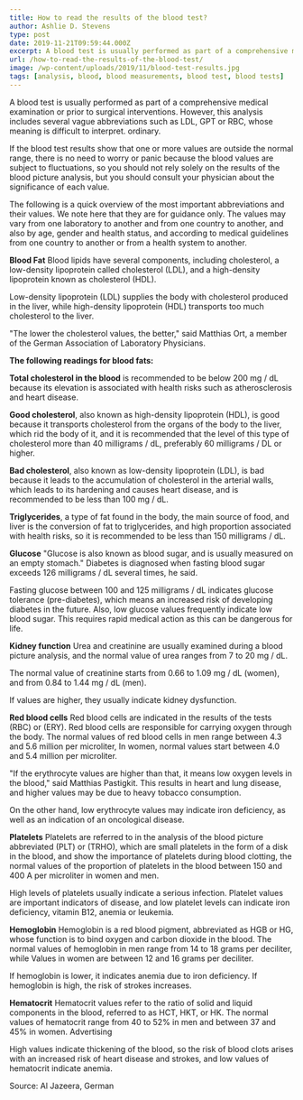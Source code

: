 ```yaml
---
title: How to read the results of the blood test?
author: Ashlie D. Stevens
type: post
date: 2019-11-21T09:59:44.000Z
excerpt: A blood test is usually performed as part of a comprehensive medical examination or prior to surgical interventions.
url: /how-to-read-the-results-of-the-blood-test/
image: /wp-content/uploads/2019/11/blood-test-results.jpg
tags: [analysis, blood, blood measurements, blood test, blood tests]
---
```


A blood test is usually performed as part of a comprehensive medical examination or prior to surgical interventions. However, this analysis includes several vague abbreviations such as LDL, GPT or RBC, whose meaning is difficult to interpret. ordinary.

If the blood test results show that one or more values ​​are outside the normal range, there is no need to worry or panic because the blood values ​​are subject to fluctuations, so you should not rely solely on the results of the blood picture analysis, but you should consult your physician about the significance of each value.

The following is a quick overview of the most important abbreviations and their values. We note here that they are for guidance only. The values ​​may vary from one laboratory to another and from one country to another, and also by age, gender and health status, and according to medical guidelines from one country to another or from a health system to another.

**Blood Fat**
Blood lipids have several components, including cholesterol, a low-density lipoprotein called cholesterol (LDL), and a high-density lipoprotein known as cholesterol (HDL).

Low-density lipoprotein (LDL) supplies the body with cholesterol produced in the liver, while high-density lipoprotein (HDL) transports too much cholesterol to the liver.

"The lower the cholesterol values, the better," said Matthias Ort, a member of the German Association of Laboratory Physicians.

**The following readings for blood fats:**

**Total cholesterol in the blood** is recommended to be below 200 mg / dL because its elevation is associated with health risks such as atherosclerosis and heart disease.

**Good cholesterol**, also known as high-density lipoprotein (HDL), is good because it transports cholesterol from the organs of the body to the liver, which rid the body of it, and it is recommended that the level of this type of cholesterol more than 40 milligrams / dL, preferably 60 milligrams / DL or higher.

**Bad cholesterol**, also known as low-density lipoprotein (LDL), is bad because it leads to the accumulation of cholesterol in the arterial walls, which leads to its hardening and causes heart disease, and is recommended to be less than 100 mg / dL.

**Triglycerides**, a type of fat found in the body, the main source of food, and liver is the conversion of fat to triglycerides, and high proportion associated with health risks, so it is recommended to be less than 150 milligrams / dL.

**Glucose**
"Glucose is also known as blood sugar, and is usually measured on an empty stomach." Diabetes is diagnosed when fasting blood sugar exceeds 126 milligrams / dL several times, he said.

Fasting glucose between 100 and 125 milligrams / dL indicates glucose tolerance (pre-diabetes), which means an increased risk of developing diabetes in the future. Also, low glucose values ​​frequently indicate low blood sugar. This requires rapid medical action as this can be dangerous for life.

**Kidney function**
Urea and creatinine are usually examined during a blood picture analysis, and the normal value of urea ranges from 7 to 20 mg / dL.

The normal value of creatinine starts from 0.66 to 1.09 mg / dL (women), and from 0.84 to 1.44 mg / dL (men).

If values ​​are higher, they usually indicate kidney dysfunction.

**Red blood cells**
Red blood cells are indicated in the results of the tests (RBC) or (ERY). Red blood cells are responsible for carrying oxygen through the body. The normal values ​​of red blood cells in men range between 4.3 and 5.6 million per microliter, In women, normal values ​​start between 4.0 and 5.4 million per microliter.

"If the erythrocyte values ​​are higher than that, it means low oxygen levels in the blood," said Matthias Pastigkit. This results in heart and lung disease, and higher values ​​may be due to heavy tobacco consumption.

On the other hand, low erythrocyte values ​​may indicate iron deficiency, as well as an indication of an oncological disease.

**Platelets**
Platelets are referred to in the analysis of the blood picture abbreviated (PLT) or (TRHO), which are small platelets in the form of a disk in the blood, and show the importance of platelets during blood clotting, the normal values ​​of the proportion of platelets in the blood between 150 and 400 A per microliter in women and men.

High levels of platelets usually indicate a serious infection. Platelet values ​​are important indicators of disease, and low platelet levels can indicate iron deficiency, vitamin B12, anemia or leukemia.

**Hemoglobin**
Hemoglobin is a red blood pigment, abbreviated as HGB or HG, whose function is to bind oxygen and carbon dioxide in the blood. The normal values ​​of hemoglobin in men range from 14 to 18 grams per deciliter, while Values ​​in women are between 12 and 16 grams per deciliter.

If hemoglobin is lower, it indicates anemia due to iron deficiency. If hemoglobin is high, the risk of strokes increases.

**Hematocrit**
Hematocrit values ​​refer to the ratio of solid and liquid components in the blood, referred to as HCT, HKT, or HK. The normal values ​​of hematocrit range from 40 to 52% in men and between 37 and 45% in women.
Advertising

High values ​​indicate thickening of the blood, so the risk of blood clots arises with an increased risk of heart disease and strokes, and low values ​​of hematocrit indicate anemia.

Source: Al Jazeera, German

